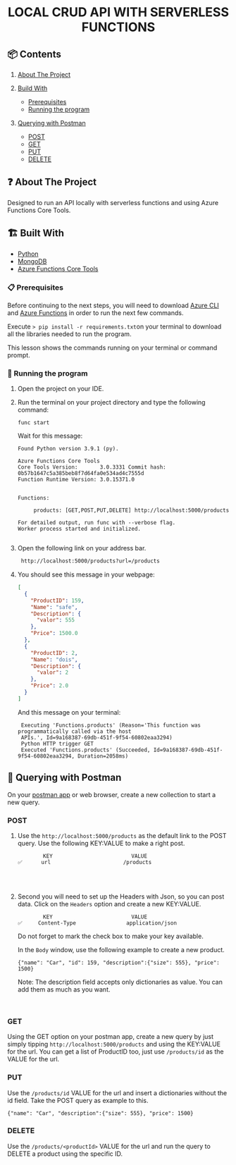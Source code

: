 <h1 style="text-align: center;"> LOCAL CRUD API WITH SERVERLESS FUNCTIONS </h1>

## 📦 Contents
1. [About The Project](#-about-the-project)
    
2. [Build With](#-built-with)
    * [Prerequisites](#-prerequisites)
    * [Running the program](#-running-the-program)
    
3. [Querying with Postman](#-querying-with-postman)
    * [POST](#post)
    * [GET](#get)
    * [PUT](#put)
    * [DELETE](#delete)



## ❓ About The Project

Designed to run an API locally with serverless functions 
and using Azure Functions Core Tools.

## 🏗️ Built With

* [Python](https://www.python.org)
* [MongoDB](https://www.mongodb.com)
* [Azure Functions Core Tools](https://www.npmjs.com/package/azure-functions-core-tools)


### 📋 Prerequisites

Before continuing to the next steps, you will need to download
[Azure CLI](https://docs.microsoft.com/pt-br/cli/azure/install-azure-cli-windows?tabs=azure-cli) and 
[Azure Functions](https://www.npmjs.com/package/azure-functions-core-tools) in order
to run the next few commands.

Execute ```> pip install -r requirements.txt```on your terminal to download all the libraries 
needed to run the program. 

This lesson shows the commands running on your terminal or command prompt. 

### 💾 Running the program

1. Open the project on your IDE.
2. Run the terminal on your project directory and type the following command:

   ```shell
   func start
   ```
   Wait for this message:
   ```shell
   Found Python version 3.9.1 (py).

   Azure Functions Core Tools
   Core Tools Version:       3.0.3331 Commit hash: 0b57b1647c5a385beb8f7d64fa0e534ad4c7555d
   Function Runtime Version: 3.0.15371.0


   Functions:

        products: [GET,POST,PUT,DELETE] http://localhost:5000/products

   For detailed output, run func with --verbose flag.
   Worker process started and initialized.


   ```
3. Open the following link on your address bar.
   ```html
    http://localhost:5000/products?url=/products
   ```
4. You should see this message in your webpage:
   ```json
   [
     {
       "ProductID": 159, 
       "Name": "safe", 
       "Description": {
         "valor": 555
       }, 
       "Price": 1500.0
     }, 
     {
       "ProductID": 2, 
       "Name": "dois", 
       "Description": {
         "valor": 2
       }, 
       "Price": 2.0
     }
   ]
   ```
   And this message on your terminal:
   ```shell
    Executing 'Functions.products' (Reason='This function was programmatically called via the host 
    APIs.', Id=9a168387-69db-451f-9f54-60802eaa3294)
    Python HTTP trigger GET
    Executed 'Functions.products' (Succeeded, Id=9a168387-69db-451f-9f54-60802eaa3294, Duration=2058ms)
   ```
## 📝 Querying with Postman
On your [postman app](https://www.postman.com/downloads/) or web browser, create a 
new collection to start a new query.


### POST


1. Use the `http://localhost:5000/products` as the default link to the POST query. Use the following KEY:VALUE 
to make a right post.

   ```
           KEY                         VALUE  
   ✅      url                       /products
   ```
   <br>
   <br>
   
2. Second you will need to set up the Headers with Json, so you can post data. Click 
on the ```Headers``` option and create a new KEY:VALUE.
   ```
           KEY                         VALUE  
   ✅     Content-Type                application/json
   ```
   Do not forget to mark the check box to make your key available. 
   
   In the ```Body``` window, use the following example to create a new product.
   
   ```
   {"name": "Car", "id": 159, "description":{"size": 555}, "price": 1500}
   ```
   Note: The description field accepts only dictionaries as value. You can add them as much 
   as you want.

   <br>

### GET


Using the GET option on your postman app, create a new query by just simply tipping 
```http://localhost:5000/products``` and using the KEY:VALUE for the url.
You can get a list of ProductID too, just use ```/products/id``` as the VALUE for the url.


### PUT

Use the ```/products/id``` VALUE for the url and insert a dictionaries without the id field. Take the POST query
as example to this.
   ```
   {"name": "Car", "description":{"size": 555}, "price": 1500}
   ```


### DELETE

Use the ```/products/<productId>``` VALUE for the url and run the query to DELETE a product using the
specific ID.
